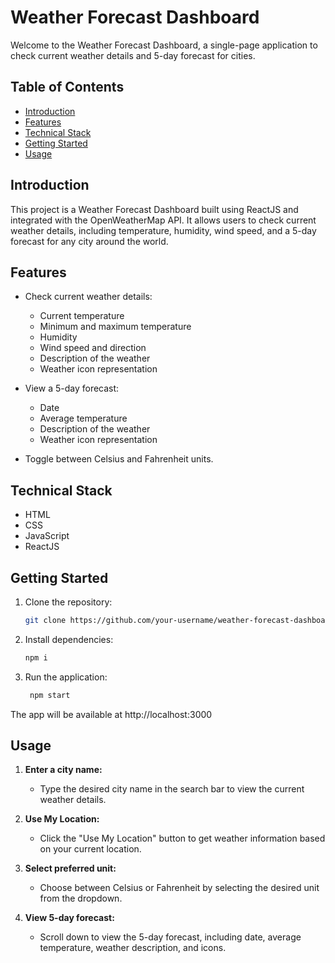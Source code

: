 # Weather Forecast Dashboard

Welcome to the Weather Forecast Dashboard, a single-page application to check current weather details and 5-day forecast for cities.

## Table of Contents

- [Introduction](#introduction)
- [Features](#features)
- [Technical Stack](#technical-stack)
- [Getting Started](#getting-started)
- [Usage](#usage)

## Introduction

This project is a Weather Forecast Dashboard built using ReactJS and integrated with the OpenWeatherMap API. It allows users to check current weather details, including temperature, humidity, wind speed, and a 5-day forecast for any city around the world.

## Features

- Check current weather details:

  - Current temperature
  - Minimum and maximum temperature
  - Humidity
  - Wind speed and direction
  - Description of the weather
  - Weather icon representation

- View a 5-day forecast:

  - Date
  - Average temperature
  - Description of the weather
  - Weather icon representation

- Toggle between Celsius and Fahrenheit units.

## Technical Stack

- HTML
- CSS
- JavaScript
- ReactJS

## Getting Started

1. Clone the repository:

   ```bash
   git clone https://github.com/your-username/weather-forecast-dashboard.git

   ```

2. Install dependencies:

   ```bash
   npm i

   ```

3. Run the application:

   ```bash
    npm start
   ```

The app will be available at http://localhost:3000

## Usage

1. **Enter a city name:**

   - Type the desired city name in the search bar to view the current weather details.

2. **Use My Location:**

   - Click the "Use My Location" button to get weather information based on your current location.

3. **Select preferred unit:**

   - Choose between Celsius or Fahrenheit by selecting the desired unit from the dropdown.

4. **View 5-day forecast:**
   - Scroll down to view the 5-day forecast, including date, average temperature, weather description, and icons.
